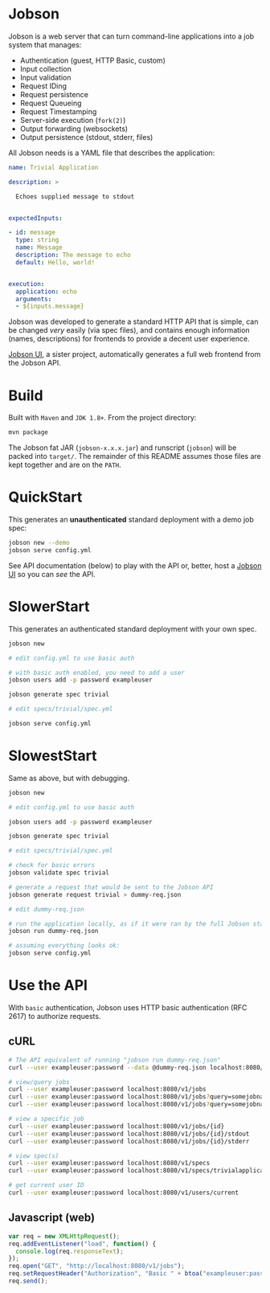 # Jobson

Jobson is a web server that can turn command-line applications into
a job system that manages:

- Authentication (guest, HTTP Basic, custom)
- Input collection
- Input validation
- Request IDing
- Request persistence
- Request Queueing
- Request Timestamping
- Server-side execution (`fork(2)`)
- Output forwarding (websockets)
- Output persistence (stdout, stderr, files)


All Jobson needs is a YAML file that describes the application:

```yaml
name: Trivial Application

description: >

  Echoes supplied message to stdout


expectedInputs:

- id: message
  type: string
  name: Message
  description: The message to echo
  default: Hello, world!


execution:
  application: echo
  arguments:
  - ${inputs.message}
```

Jobson was developed to generate a standard HTTP API that is simple,
can be changed *very* easily (via spec files), and contains enough
information (names, descriptions) for frontends to provide a decent
user experience.

[Jobson UI](https://github.com/adamkewley/jobson-ui), a sister project,
automatically generates a full web frontend from the Jobson API.


# Build

Built with `Maven` and `JDK 1.8+`. From the project directory:

```bash
mvn package
```

The Jobson fat JAR (`jobson-x.x.x.jar`) and runscript (`jobson`) will be
packed into `target/`. The remainder of this README assumes those
files are kept together and are on the `PATH`.


# QuickStart

This generates an **unauthenticated** standard deployment with a demo job spec:

```bash
jobson new --demo
jobson serve config.yml
```

See API documentation (below) to play with the API or, better, host a
[Jobson UI](https://github.com/adamkewley/jobson-ui) so you can *see* the
API.


# SlowerStart

This generates an authenticated standard deployment with your own spec.

```bash
jobson new

# edit config.yml to use basic auth

# with basic auth enabled, you need to add a user
jobson users add -p password exampleuser

jobson generate spec trivial

# edit specs/trivial/spec.yml

jobson serve config.yml
```


# SlowestStart

Same as above, but with debugging.

```bash
jobson new

# edit config.yml to use basic auth

jobson users add -p password exampleuser

jobson generate spec trivial

# edit specs/trivial/spec.yml

# check for basic errors
jobson validate spec trivial

# generate a request that would be sent to the Jobson API
jobson generate request trivial > dummy-req.json

# edit dummy-req.json

# run the application locally, as if it were ran by the full Jobson stack
jobson run dummy-req.json

# assuming everything looks ok:
jobson serve config.yml
```


# Use the API

With `basic` authentication, Jobson uses HTTP basic authentication (RFC 2617)
to authorize requests.

## cURL

```bash
# The API equivalent of running "jobson run dummy-req.json"
curl --user exampleuser:password --data @dummy-req.json localhost:8080/v1/jobs

# view/query jobs
curl --user exampleuser:password localhost:8080/v1/jobs
curl --user exampleuser:password localhost:8080/v1/jobs?query=somejobname
curl --user exampleuser:password localhost:8080/v1/jobs?query=somejobname&page=1&pagesize=10

# view a specific job
curl --user exampleuser:password localhost:8080/v1/jobs/{id}
curl --user exampleuser:password localhost:8080/v1/jobs/{id}/stdout
curl --user exampleuser:password localhost:8080/v1/jobs/{id}/stderr

# view spec(s)
curl --user exampleuser:password localhost:8080/v1/specs
curl --user exampleuser:password localhost:8080/v1/specs/trivialapplication

# get current user ID
curl --user exampleuser:password localhost:8080/v1/users/current
```

## Javascript (web)

```javascript
var req = new XMLHttpRequest();
req.addEventListener("load", function() {
  console.log(req.responseText);
});
req.open("GET", "http://localhost:8080/v1/jobs");
req.setRequestHeader("Authorization", "Basic " + btoa("exampleuser:password"));
req.send();
```


